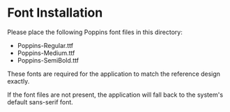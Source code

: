 # Font Installation

Please place the following Poppins font files in this directory:

- Poppins-Regular.ttf
- Poppins-Medium.ttf
- Poppins-SemiBold.ttf

These fonts are required for the application to match the reference design exactly.

If the font files are not present, the application will fall back to the system's default sans-serif font.
